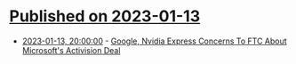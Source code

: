 # [Published on 2023-01-13](index.md)

* [2023-01-13, 20:00:00](https://tech.slashdot.org/story/23/01/13/1324233/google-nvidia-express-concerns-to-ftc-about-microsofts-activision-deal?utm_source=rss1.0mainlinkanon&utm_medium=feed) - [Google, Nvidia Express Concerns To FTC About Microsoft's Activision Deal](https://tech.slashdot.org/story/23/01/13/1324233/google-nvidia-express-concerns-to-ftc-about-microsofts-activision-deal?utm_source=rss1.0mainlinkanon&utm_medium=feed)
